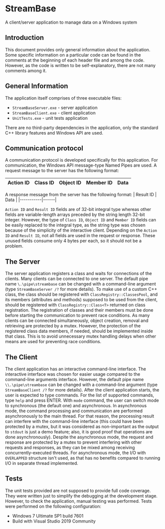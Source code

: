 # StreamBase
A client/server application to manage data on a Windows system

## Introduction

This document provides only general information about the application. Some specific information on a particular code can be found in the comments at the beginning of each header file and among the code. However, as the code is written to be self-explanatory, there are not many comments among it.


## General Information

The application itself comprises of three executable files:
* `StreamBaseServer.exe` - server application 
* `StreamBaseClient.exe` - client application
* `UnitTests.exe` - unit tests application

There are no third-party dependencies in the application, only the standard C++ library features and Windows API are used.


## Communication protocol

A communication protocol is developed specifically for this application. For communication, the Windows API message-type Named Pipes are used.
A request message to the server has the following format:

| Action ID | Class ID | Object ID | Member ID | Data |
|-----------|----------|-----------|-----------|------|

A response message from the server has the following format:
| Result ID | Data |
|-----------|------|

`Action ID` and `Result ID` fields are of 32-bit integral type whereas other fields are variable-length arrays preceded by the string length 32-bit integer. However, the type of `Class ID`, `Object ID` and `Member ID` fields can be easily replaced to the integral type, as the string type was chosen because of the simplicity of the interactive client.
Depending on the `Action ID` and `Result ID`, not all fields are used in the request or response. These unused fields consume only 4 bytes per each, so it should not be a problem.


## The Server

The server application registers a class and waits for connections of the clients. Many clients can be connected to one server. The default pipe name `\.\pipe\streambase` can be changed with a command-line argument (type `StreamBaseServer /?` for more details).
To make use of a custom C++ class, the class should be registered with `ClassRegistry::ClassesPool`, and its members (attributes and methods) supposed to be used from the client, should be registered with `ClassRegistry::Class<T>` returned on class registration. The registration of classes and their members must be done before starting the communication to prevent race conditions.
As many clients can be connected simultaneously, object creation, removal and retrieving are protected by a mutex. However, the protection of the registered class data members, if needed, should be implemented inside that class. This is to avoid unnecessary mutex handling delays when other means are used for preventing race conditions.


## The Client

The client application has an interactive command-line interface. The interactive interface was chosen for easier usage compared to the command-line arguments interface. However, the default pipe name `\\.\pipe\streambase` can be changed with a command-line argument (type `StreamBaseClient /?` for more details).
After the client application starts, the user is expected to type commands. For the list of supported commands, type `help` and press ENTER. With `mode` command, the user can switch mode to synchronous (the default one) and asynchronous. In asynchronous mode, the command processing and communication are performed asynchronously to the main thread. For that reason, the processing result can interfere with the command-line interface (this could have been protected by a mutex, but it was considered as non-important as the output to `stdout` is just a demo feature; also, it is good proof that operations are done asynchronously).
Despite the asynchronous mode, the request and response are protected by a mutex to prevent interfering with other requests and responses, as they can be mixed among receiving concurrently-executed threads. For asynchronous mode, the I/O with `OVERLAPPED` structure isn't used, as that has no benefits compared to running I/O in separate thread implemented.

## Tests

The unit tests provided are not supposed to provide full code coverage. They were written just to simplify the debugging at the development stage. However, to check the application, manual testing was performed. Tests were performed on the following configuration:
* Windows 7 Ultimate SP1 build 7601
* Build with Visual Studio 2019 Community


